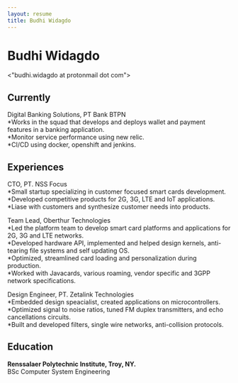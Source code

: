 ```yaml
---
layout: resume
title: Budhi Widagdo
---
```

# Budhi Widagdo

<div id="email">
<"budhi.widagdo at protonmail dot com">
</div>


## Currently

Digital Banking Solutions, PT Bank BTPN  
*Works in the squad that develops and deploys wallet and payment features in a banking application.  
*Monitor service performance using new relic.  
*CI/CD using docker, openshift and jenkins.  

## Experiences

CTO, PT. NSS Focus  
*Small startup specializing in customer focused smart cards development.  
*Developed competitive products for 2G, 3G, LTE and IoT applications.  
*Liase with customers and synthesize customer needs into products.  

Team Lead, Oberthur Technologies  
*Led the platform team to develop smart card platforms and applications for 2G, 3G and LTE networks.  
*Developed hardware API, implemented and helped design kernels, anti-tearing file systems and self updating OS.  
*Optimized, streamlined card loading and personalization during production.  
*Worked with Javacards, various roaming, vendor specific and 3GPP network specifications.  

Design Engineer, PT. Zetalink Technologies  
*Embedded design speacialist, created applications on microcontrollers.  
*Optimized signal to noise ratios, tuned FM duplex transmitters, and echo cancellations circuits.  
*Built and developed filters, single wire networks, anti-collision protocols.  


## Education
__Renssalaer Polytechnic Institute, Troy, NY.__  
BSc Computer System Engineering



<!-- ### Footer

Last updated: 20190808 -->


